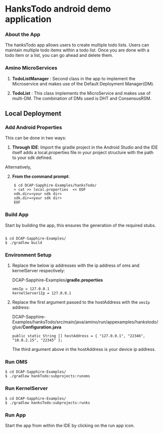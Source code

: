 # HanksTodo android demo application

### About the App
The hanksTodo app allows users to create multiple todo lists. Users can maintain multiple todo items within a todo list. Once you are done with a todo item or a list, you can go ahead and delete them.

### Amino MicroServices
1. **TodoListManager** :
    Second class in the app to implement the Microservice and makes use of the Default Deployment Manager(DM).
    
2. **TodoList** :
    This class implements the MicroService and makes use of multi-DM. The combination of DMs used is DHT and ConsensusRSM.


## Local Deployment

### Add Android Properties
This can be done in two ways:

1. **Through IDE**:
    Import the gradle project in the Android Studio and the IDE itself adds a local.properties file in your project structure with the path to your sdk defined.
        
Alternatively,

2. **From the command prompt**:
```shell
    $ cd DCAP-Sapphire-Examples/hanksTodo/
    > cat >> local.properties  << EOF
    ndk.dir=<your ndk dir>
    sdk.dir=<your sdk dir>
    EOF
```

### Build App
Start by building the app, this ensures the generation of the required stubs.
```

$ cd DCAP-Sapphire-Examples/
$ ./gradlew build
```
### Environment Setup
1. Replace the below ip addresses with the ip address of oms and kernelServer respectively:

    DCAP-Sapphire-Examples/**gradle.properties** 
    ```
    omsIp = 127.0.0.1
    kernelServer1Ip = 127.0.0.1
    ```
    
2.  Replace the first argument passed to the hostAddress with the ```omsIp``` address:

    DCAP-Sapphire-Examples/hanksTodo/src/main/java/amino/run/appexamples/hankstodo/glue/**Configuration.java**
    ```
    public static String [] hostAddress = { "127.0.0.1", "22346", "10.0.2.15", "22345" };
    ```
    The third argument above in the hostAddress is your device ip address.

### Run OMS
```
$ cd DCAP-Sapphire-Examples/
$ ./gradlew hankTodo:subprojects:runoms
```

### Run KernelServer
```
$ cd DCAP-Sapphire-Examples/
$ ./gradlew hanksTodo:subprojects:runks
```

### Run App
Start the app from within the IDE by clicking on the run app icon.